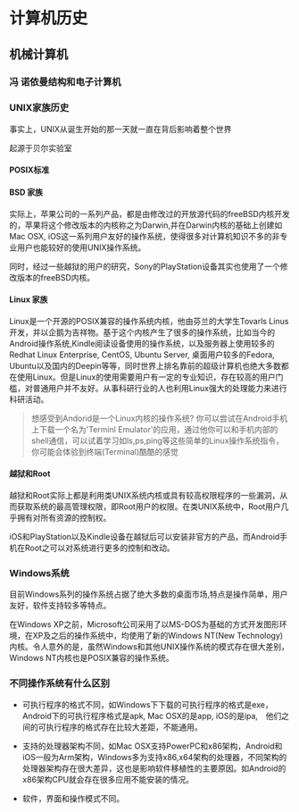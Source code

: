 
# 计算机历史

## 机械计算机


### 冯 诺依曼结构和电子计算机


### UNIX家族历史


事实上，UNIX从诞生开始的那一天就一直在背后影响着整个世界

起源于贝尔实验室


#### POSIX标准

#### BSD 家族


实际上，苹果公司的一系列产品，都是由修改过的开放源代码的freeBSD内核开发的，苹果将这个修改版本的内核称之为Darwin,并在Darwin内核的基础上创建如Mac OSX, iOS这一系列用户友好的操作系统，使得很多对计算机知识不多的非专业用户也能较好的使用UNIX操作系统。

同时，经过一些越狱的用户的研究，Sony的PlayStation设备其实也使用了一个修改版本的freeBSD内核。

#### Linux 家族
Linux是一个开源的POSIX兼容的操作系统内核，他由芬兰的大学生Tovarls Linus开发，并以企鹅为吉祥物。基于这个内核产生了很多的操作系统，比如当今的Android操作系统,Kindle阅读设备使用的操作系统，以及服务器上使用较多的Redhat Linux Enterprise, CentOS, Ubuntu Server, 桌面用户较多的Fedora, Ubuntu以及国内的Deepin等等，同时世界上排名靠前的超级计算机也绝大多数都在使用Linux。但是Linux的使用需要用户有一定的专业知识，存在较高的用户门槛，对普通用户并不友好。从事科研行业的人也利用Linux强大的处理能力来进行科研活动。

> 想感受到Andorid是一个Linux内核的操作系统? 你可以尝试在Android手机上下载一个名为'Terminl Emulator'的应用，通过他你可以和手机内部的shell通信，可以试着学习如ls,ps,ping等这些简单的Linux操作系统指令，你可能会体验到终端(Terminal)酷酷的感觉


#### 越狱和Root
越狱和Root实际上都是利用类UNIX系统内核或具有较高权限程序的一些漏洞，从而获取系统的最高管理权限，即Root用户的权限。在类UNIX系统中，Root用户几乎拥有对所有资源的控制权。

iOS和PlayStation以及Kindle设备在越狱后可以安装非官方的产品，而Android手机在Root之可以对系统进行更多的控制和改动。


### Windows系统
目前Windows系列的操作系统占据了绝大多数的桌面市场,特点是操作简单，用户友好，软件支持较多等特点。

在Windows XP之前，Microsoft公司采用了以MS-DOS为基础的方式开发图形环境，在XP及之后的操作系统中，均使用了新的Windows NT(New Technology)内核。令人意外的是，虽然Windows和其他UNIX操作系统的模式存在很大差别，Windows NT内核也是POSIX兼容的操作系统。




###  不同操作系统有什么区别

- 可执行程序的格式不同，如Windows下下载的可执行程序的格式是exe，Android下的可执行程序格式是apk, Mac OSX的是app, iOS的是ipa,　他们之间的可执行程序的格式存在比较大差距，不能通用。

-  支持的处理器架构不同，如Mac OSX支持PowerPC和x86架构，Android和iOS一般为Arm架构，Windows多为支持x86,x64架构的处理器，不同架构的处理器架构存在很大差异，这也是影响软件移植性的主要原因。如Android的x86架构CPU就会存在很多应用不能安装的情况。

- 软件，界面和操作模式不同。
